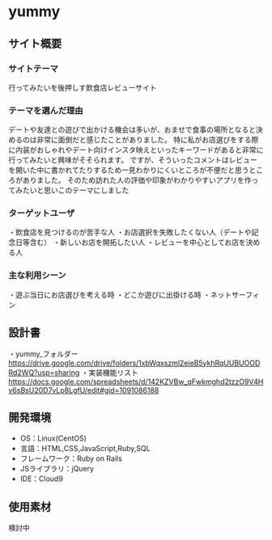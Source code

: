 # yummy

## サイト概要
### サイトテーマ
行ってみたいを後押しす飲食店レビューサイト

### テーマを選んだ理由
デートや友達との遊びで出かける機会は多いが、おませで食事の場所となると決めるのは非常に面倒だと感じたことがありました。
特に私がお店選びをする際に内装がおしゃれやデート向けインスタ映えといったキーワードがあると非常に行ってみたいと興味がそそられます。
ですが、そういったコメントはレビューを開いた中に書かれてたりするため一見わかりにくいところが不便だと思うところがありました。
そのため訪れた人の評価や印象がわかりやすいアプリを作ってみたいと思いこのテーマにしました


### ターゲットユーザ
・飲食店を見つけるのが苦手な人
・お店選択を失敗したくない人（デートや記念日等含む）
・新しいお店を開拓したい人
・レビューを中心としてお店を決める人

### 主な利用シーン
・遊ぶ当日にお店選びを考える時
・どこか遊びに出掛ける時
・ネットサーフィン

## 設計書
・yummy_フォルダー <https://drive.google.com/drive/folders/1xbWqxszml2eieB5ykhRqUUBUOODRd2WQ?usp=sharing> 
  ・実装機能リスト　 <https://docs.google.com/spreadsheets/d/142KZVBw_qFwkmghd2tzzO9V4Hv6sBsU20D7vLp8LgfU/edit#gid=1091086188>

## 開発環境
- OS：Linux(CentOS)
- 言語：HTML,CSS,JavaScript,Ruby,SQL
- フレームワーク：Ruby on Rails
- JSライブラリ：jQuery
- IDE：Cloud9

## 使用素材
検討中